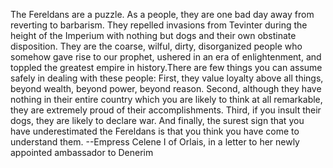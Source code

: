 The Fereldans are a puzzle. As a people, they are one bad day away from reverting to barbarism. They repelled invasions from Tevinter during the height of the Imperium with nothing but dogs and their own obstinate disposition. They are the coarse, wilful, dirty, disorganized people who somehow gave rise to our prophet, ushered in an era of enlightenment, and toppled the greatest empire in history.There are few things you can assume safely in dealing with these people: First, they value loyalty above all things, beyond wealth, beyond power, beyond reason. Second, although they have nothing in their entire country which you are likely to think at all remarkable, they are extremely proud of their accomplishments. Third, if you insult their dogs, they are likely to declare war. And finally, the surest sign that you have underestimated the Fereldans is that you think you have come to understand them.
--Empress Celene I of Orlais, in a letter to her newly appointed ambassador to Denerim